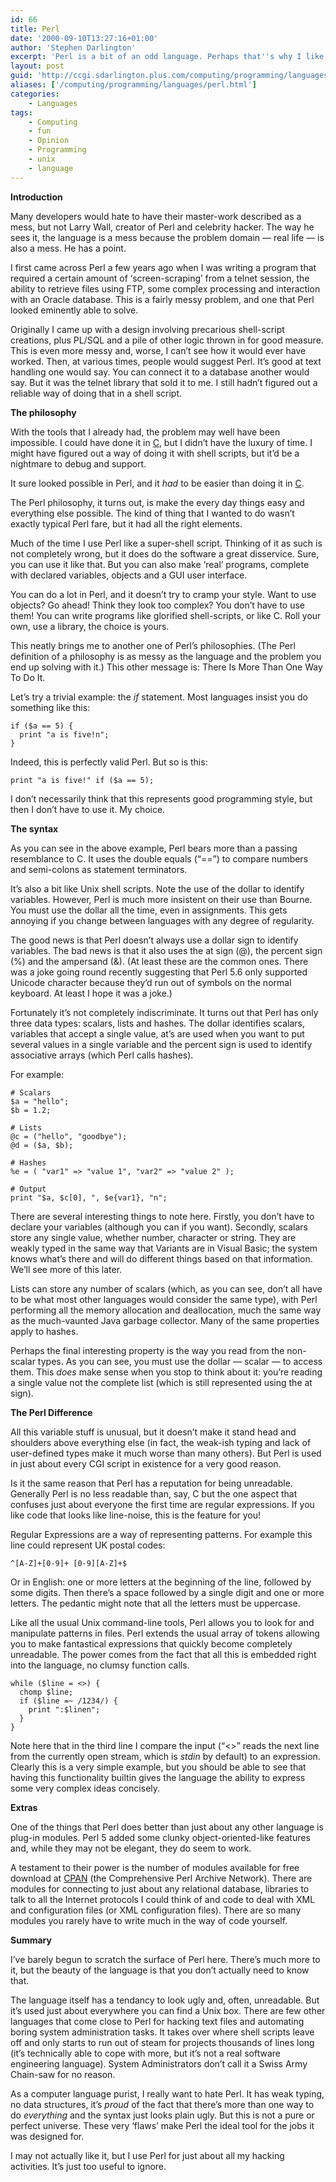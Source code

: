 ```yaml
---
id: 66
title: Perl
date: '2000-09-10T13:27:16+01:00'
author: 'Stephen Darlington'
excerpt: 'Perl is a bit of an odd language. Perhaps that''s why I like it? '
layout: post
guid: 'http://ccgi.sdarlington.plus.com/computing/programming/languages/perl.html'
aliases: ['/computing/programming/languages/perl.html']
categories:
    - Languages
tags:
    - Computing
    - fun
    - Opinion
    - Programming
    - unix
    - language
---
```


**Introduction**

Many developers would hate to have their master-work described as a mess, but not Larry Wall, creator of Perl and celebrity hacker. The way he sees it, the language is a mess because the problem domain — real life — is also a mess. He has a point.

I first came across Perl a few years ago when I was writing a program that required a certain amount of ‘screen-scraping’ from a telnet session, the ability to retrieve files using FTP, some complex processing and interaction with an Oracle database. This is a fairly messy problem, and one that Perl looked eminently able to solve.

Originally I came up with a design involving precarious shell-script creations, plus PL/SQL and a pile of other logic thrown in for good measure. This is even more messy and, worse, I can’t see how it would ever have worked. Then, at various times, people would suggest Perl. It’s good at text handling one would say. You can connect it to a database another would say. But it was the telnet library that sold it to me. I still hadn’t figured out a reliable way of doing that in a shell script.

**The philosophy**

With the tools that I already had, the problem may well have been impossible. I could have done it in [C](/computing/programming/languages/c.html), but I didn’t have the luxury of time. I might have figured out a way of doing it with shell scripts, but it’d be a nightmare to debug and support.

It sure looked possible in Perl, and it *had* to be easier than doing it in [C](/computing/programming/languages/c.html).

The Perl philosophy, it turns out, is make the every day things easy and everything else possible. The kind of thing that I wanted to do wasn’t exactly typical Perl fare, but it had all the right elements.

Much of the time I use Perl like a super-shell script. Thinking of it as such is not completely wrong, but it does do the software a great disservice. Sure, you can use it like that. But you can also make ‘real’ programs, complete with declared variables, objects and a GUI user interface.

You can do a lot in Perl, and it doesn’t try to cramp your style. Want to use objects? Go ahead! Think they look too complex? You don’t have to use them! You can write programs like glorified shell-scripts, or like C. Roll your own, use a library, the choice is yours.

This neatly brings me to another one of Perl’s philosophies. (The Perl definition of a philosophy is as messy as the language and the problem you end up solving with it.) This other message is: There Is More Than One Way To Do It.

Let’s try a trivial example: the *if* statement. Most languages insist you do something like this:

```
if ($a == 5) {
  print "a is five!n";
}
```

Indeed, this is perfectly valid Perl. But so is this:

```
print "a is five!" if ($a == 5);
```

I don’t necessarily think that this represents good programming style, but then I don’t have to use it. My choice.

**The syntax**

As you can see in the above example, Perl bears more than a passing resemblance to C. It uses the double equals (“==”) to compare numbers and semi-colons as statement terminators.

It’s also a bit like Unix shell scripts. Note the use of the dollar to identify variables. However, Perl is much more insistent on their use than Bourne. You must use the dollar all the time, even in assignments. This gets annoying if you change between languages with any degree of regularity.

The good news is that Perl doesn’t always use a dollar sign to identify variables. The bad news is that it also uses the at sign (@), the percent sign (%) and the ampersand (&amp;). (At least these are the common ones. There was a joke going round recently suggesting that Perl 5.6 only supported Unicode character because they’d run out of symbols on the normal keyboard. At least I hope it was a joke.)

Fortunately it’s not completely indiscriminate. It turns out that Perl has only three data types: scalars, lists and hashes. The dollar identifies scalars, variables that accept a single value, at’s are used when you want to put several values in a single variable and the percent sign is used to identify associative arrays (which Perl calls hashes).

For example:

```
# Scalars
$a = "hello";
$b = 1.2;

# Lists
@c = ("hello", "goodbye");
@d = ($a, $b);

# Hashes
%e = ( "var1" => "value 1", "var2" => "value 2" );

# Output
print "$a, $c[0], ", $e{var1}, "n";
```

There are several interesting things to note here. Firstly, you don’t have to declare your variables (although you can if you want). Secondly, scalars store any single value, whether number, character or string. They are weakly typed in the same way that Variants are in Visual Basic; the system knows what’s there and will do different things based on that information. We’ll see more of this later.

Lists can store any number of scalars (which, as you can see, don’t all have to be what most other languages would consider the same type), with Perl performing all the memory allocation and deallocation, much the same way as the much-vaunted Java garbage collector. Many of the same properties apply to hashes.

Perhaps the final interesting property is the way you read from the non-scalar types. As you can see, you must use the dollar — scalar — to access them. This *does* make sense when you stop to think about it: you’re reading a single value not the complete list (which is still represented using the at sign).

**The Perl Difference**

All this variable stuff is unusual, but it doesn’t make it stand head and shoulders above everything else (in fact, the weak-ish typing and lack of user-defined types make it much worse than many others). But Perl is used in just about every CGI script in existence for a very good reason.

Is it the same reason that Perl has a reputation for being unreadable. Generally Perl is no less readable than, say, C but the one aspect that confuses just about everyone the first time are regular expressions. If you like code that looks like line-noise, this is the feature for you!

Regular Expressions are a way of representing patterns. For example this line could represent UK postal codes:

```
^[A-Z]+[0-9]+ [0-9][A-Z]+$
```

Or in English: one or more letters at the beginning of the line, followed by some digits. Then there’s a space followed by a single digit and one or more letters. The pedantic might note that all the letters must be uppercase.

Like all the usual Unix command-line tools, Perl allows you to look for and manipulate patterns in files. Perl extends the usual array of tokens allowing you to make fantastical expressions that quickly become completely unreadable. The power comes from the fact that all this is embedded right into the language, no clumsy function calls.

```
while ($line = <>) {
  chomp $line;
  if ($line =~ /1234/) {
    print ":$linen";
  }
}
```

Note here that in the third line I compare the input (“&lt;&gt;” reads the next line from the currently open stream, which is *stdin* by default) to an expression. Clearly this is a very simple example, but you should be able to see that having this functionality builtin gives the language the ability to express some very complex ideas concisely.

**Extras**

One of the things that Perl does better than just about any other language is plug-in modules. Perl 5 added some clunky object-oriented-like features and, while they may not be elegant, they do seem to work.

A testament to their power is the number of modules available for free download at [CPAN](http://www.perl.com/CPAN) (the Comprehensive Perl Archive Network). There are modules for connecting to just about any relational database, libraries to talk to all the Internet protocols I could think of and code to deal with XML and configuration files (or XML configuration files). There are so many modules you rarely have to write much in the way of code yourself.

**Summary**

I’ve barely begun to scratch the surface of Perl here. There’s much more to it, but the beauty of the language is that you don’t actually need to know that.

The language itself has a tendancy to look ugly and, often, unreadable. But it’s used just about everywhere you can find a Unix box. There are few other languages that come close to Perl for hacking text files and automating boring system administration tasks. It takes over where shell scripts leave off and only starts to run out of steam for projects thousands of lines long (it’s technically able to cope with more, but it’s not a real software engineering language). System Administrators don’t call it a Swiss Army Chain-saw for no reason.

As a computer language purist, I really want to hate Perl. It has weak typing, no data structures, it’s *proud* of the fact that there’s more than one way to do *everything* and the syntax just looks plain ugly. But this is not a pure or perfect universe. These very ‘flaws’ make Perl the ideal tool for the jobs it was designed for.

I may not actually like it, but I use Perl for just about all my hacking activities. It’s just too useful to ignore.